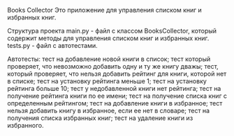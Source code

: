 Books Collector
Это приложение для управления списком книг и избранных книг.

Структура проекта
main.py  - файл с классом BooksCollector, который содержит методы для управления списком книг и избранных книг.
tests.py - файл с автотестами.

Автотесты:
тест на добавление новой книги в список;
тест который проверяет, что невозможно добавить одну и ту же книгу дважы;
тест, который проверяет, что нельзя добавить рейтинг для книги, которой нет в списке;
тест на установку рейтинга меньше 1;
тест на установку рейтинга больше 10;
тест у недобавленной книги нет рейтинга;
тест на получение рейтинга книги по ее имени;
тест на получение списка книг с определенным рейтингом;
тест на добавление книги в избранное;
тест нельзя добавить книгу в избранное, если ее нет в словаре;
тест на получения списка избранных книг;
тест на удаление книги из избранного.
